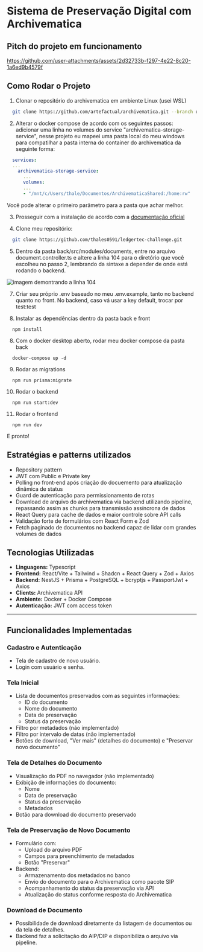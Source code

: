 # Sistema de Preservação Digital com Archivematica

## Pitch do projeto em funcionamento

https://github.com/user-attachments/assets/2d32733b-f297-4e22-8c20-1a6ed9b4579f

## Como Rodar o Projeto

1. Clonar o repositório do archivematica em ambiente Linux (usei WSL)
``` bash 
  git clone https://github.com/artefactual/archivematica.git --branch qa/1.x --recurse-submodules
```

2. Alterar o docker compose de acordo com os seguintes passos: adicionar uma linha no volumes do service "archivematica-storage-service", nesse projeto eu mapeei uma pasta local do meu windows para compatilhar a pasta interna do container do archivematica da seguinte forma: 
``` docker-compose.yml
  services:
  ...
    archivematica-storage-service:
      ...
      volumes:
      ...
      - "/mnt/c/Users/thale/Documentos/ArchivematicaShared:/home:rw"
```

Você pode alterar o primeiro parâmetro para a pasta que achar melhor. 

3. Prosseguir com a instalação de acordo com a [documentação oficial](https://github.com/artefactual/archivematica/blob/qa/1.x/hack/README.md)
  
4. Clone meu repositório:
``` bash
  git clone https://github.com/thales0591/ledgertec-challenge.git
```

5. Dentro da pasta back/src/modules/documents, entre no arquivo document.controller.ts e altere a linha 104 para o diretório que você escolheu no passo 2, lembrando da sintaxe a depender de onde está rodando o backend.

![imagem demontrando a linha 104](https://github.com/user-attachments/assets/91d019a1-4883-4fc3-b2cf-83b810421f4d)

   
7. Criar seu próprio .env baseado no meu .env.example, tanto no backend quanto no front. No backend, caso vá usar a key default, trocar por test:test
   
8. Instalar as dependências dentro da pasta back e front
``` /back e /front
  npm install
```

8. Com o docker desktop aberto, rodar meu docker compose da pasta back
``` /back
  docker-compose up -d
```

9. Rodar as migrations
``` /back
  npm run prisma:migrate
```

10. Rodar o backend
``` /back
  npm run start:dev
```

11. Rodar o frontend
``` /front
  npm run dev
```

E pronto!

## Estratégias e patterns utilizados

- Repository pattern
- JWT com Public e Private key
- Polling no front-end após criação do docuemento para atualização dinâmica de status
- Guard de autenticação para permissionamento de rotas
- Download de arquivo do archivematica via backend utilizando pipeline, repassando assim as chunks para transmissão assíncrona de dados
- React Query para cache de dados e maior controle sobre API calls
- Validação forte de formulários com React Form e Zod
- Fetch paginado de documentos no backend capaz de lidar com grandes volumes de dados

## Tecnologias Utilizadas
- **Linguagens:** Typescript
- **Frontend:** React/Vite + Tailwind + Shadcn + React Query + Zod + Axios
- **Backend:** NestJS + Prisma + PostgreSQL + bcryptjs + PassportJwt + Axios
- **Clients:** Archivematica API
- **Ambiente:** Docker + Docker Compose
- **Autenticação:** JWT com access token

---

## Funcionalidades Implementadas

### Cadastro e Autenticação

- Tela de cadastro de novo usuário.
- Login com usuário e senha.

### Tela Inicial

- Lista de documentos preservados com as seguintes informações:
  - ID do documento
  - Nome do documento
  - Data de preservação
  - Status da preservação
- Filtro por metadados (não implementado)
- Filtro por intervalo de datas (não implementado)
- Botões de download, "Ver mais" (detalhes do documento) e "Preservar novo documento"

### Tela de Detalhes do Documento

- Visualização do PDF no navegador (não implementado)
- Exibição de informações do documento:
  - Nome
  - Data de preservação
  - Status da preservação
  - Metadados
- Botão para download do documento preservado

### Tela de Preservação de Novo Documento

- Formulário com:
  - Upload do arquivo PDF
  - Campos para preenchimento de metadados
  - Botão "Preservar"
- Backend:
  - Armazenamento dos metadados no banco
  - Envio do documento para o Archivematica como pacote SIP
  - Acompanhamento do status da preservação via API
  - Atualização do status conforme resposta do Archivematica

### Download de Documento

- Possibilidade de download diretamente da listagem de documentos ou da tela de detalhes.
- Backend faz a solicitação do AIP/DIP e disponibiliza o arquivo via pipeline.

